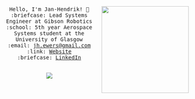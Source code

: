 <p align="center">
  <br>
  <br>
 
  <img align='right' src="https://media.giphy.com/media/At2ZBjzkfE4iA/giphy.gif" width="230">
  
  <samp>
    Hello, I'm Jan-Hendrik! 👋 <br>
    :briefcase: Lead Systems Engineer at Gibson Robotics<br>
    :school: 5th year Aerospace Systems student at the University of Glasgow<br>
    :email:	<a href="mailto:jh.ewers@gmail.com">jh.ewers@gmail.com</a> <br>
    :link: <a href="https://janhendrikewers.uk">Website</a> <br>
    :briefcase: <a href="https://www.linkedin.com/in/jh-ewers/">LinkedIn</a> <br><br><br>
    </samp>
  <!--<img align='center' src="https://github-readme-stats.vercel.app/api?username=iwishiwasaneagle&count_private=true&show_icons=true">
  <br>-->
  <img align='center' src="https://github-profile-trophy.vercel.app/?username=iwishiwasaneagle&rank=SECRET,SSS,SS,S,AAA,AA,A&column=3&margin-w=15&margin-h=15">
</p>
